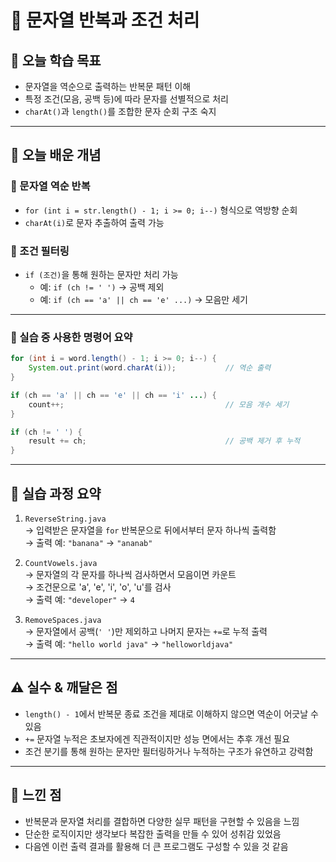 # 📘 문자열 반복과 조건 처리

## 🎯 오늘 학습 목표
- 문자열을 역순으로 출력하는 반복문 패턴 이해
- 특정 조건(모음, 공백 등)에 따라 문자를 선별적으로 처리
- `charAt()`과 `length()`를 조합한 문자 순회 구조 숙지

---

## 🧠 오늘 배운 개념

### 🔹 문자열 역순 반복
- `for (int i = str.length() - 1; i >= 0; i--)` 형식으로 역방향 순회
- `charAt(i)`로 문자 추출하여 출력 가능

### 🔹 조건 필터링
- `if (조건)`을 통해 원하는 문자만 처리 가능
  - 예: `if (ch != ' ')` → 공백 제외
  - 예: `if (ch == 'a' || ch == 'e' ...)` → 모음만 세기

---

### 🔹 실습 중 사용한 명령어 요약

```java
for (int i = word.length() - 1; i >= 0; i--) {
    System.out.print(word.charAt(i));           // 역순 출력
}

if (ch == 'a' || ch == 'e' || ch == 'i' ...) {
    count++;                                    // 모음 개수 세기
}

if (ch != ' ') {
    result += ch;                               // 공백 제거 후 누적
}
```

---

## 🧪 실습 과정 요약
1. `ReverseString.java`  
   → 입력받은 문자열을 `for` 반복문으로 뒤에서부터 문자 하나씩 출력함  
   → 출력 예: `"banana"` → `"ananab"`

2. `CountVowels.java`  
   → 문자열의 각 문자를 하나씩 검사하면서 모음이면 카운트  
   → 조건문으로 'a', 'e', 'i', 'o', 'u'를 검사  
   → 출력 예: `"developer"` → `4`

3. `RemoveSpaces.java`  
   → 문자열에서 공백(`' '`)만 제외하고 나머지 문자는 `+=`로 누적 출력  
   → 출력 예: `"hello world java"` → `"helloworldjava"`

---

## ⚠️ 실수 & 깨달은 점
- `length() - 1`에서 반복문 종료 조건을 제대로 이해하지 않으면 역순이 어긋날 수 있음
- `+=` 문자열 누적은 초보자에겐 직관적이지만 성능 면에서는 추후 개선 필요
- 조건 분기를 통해 원하는 문자만 필터링하거나 누적하는 구조가 유연하고 강력함

---

## 💭 느낀 점
- 반복문과 문자열 처리를 결합하면 다양한 실무 패턴을 구현할 수 있음을 느낌
- 단순한 로직이지만 생각보다 복잡한 출력을 만들 수 있어 성취감 있었음
- 다음엔 이런 출력 결과를 활용해 더 큰 프로그램도 구성할 수 있을 것 같음
